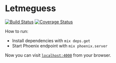 # Letmeguess
[![Build Status](https://travis-ci.org/parthi82/letmeguess.svg?branch=master)](https://travis-ci.org/parthi82/letmeguess)
[![Coverage Status](https://coveralls.io/repos/github/parthi82/letmeguess/badge.svg?branch=master)](https://coveralls.io/github/parthi82/letmeguess?branch=master)


How to run:

  * Install dependencies with `mix deps.get`
  * Start Phoenix endpoint with `mix phoenix.server`

Now you can visit [`localhost:4000`](http://localhost:4000) from your browser.
